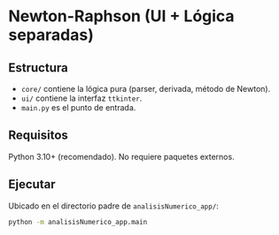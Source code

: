 # Newton-Raphson (UI + Lógica separadas)

## Estructura
- `core/` contiene la lógica pura (parser, derivada, método de Newton).
- `ui/` contiene la interfaz `ttkinter`.
- `main.py` es el punto de entrada.

## Requisitos
Python 3.10+ (recomendado). No requiere paquetes externos.

## Ejecutar
Ubicado en el directorio padre de `analisisNumerico_app/`:

```bash
python -m analisisNumerico_app.main
